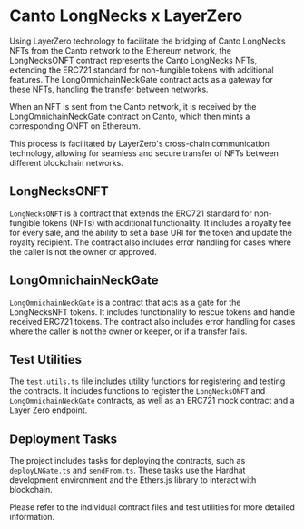 # Canto LongNecks x LayerZero

Using LayerZero technology to facilitate the bridging of Canto LongNecks NFTs from the Canto network to the Ethereum network,
the LongNecksONFT contract represents the Canto LongNecks NFTs, extending the ERC721 standard for non-fungible tokens with additional features. The LongOmnichainNeckGate contract acts as a gateway for these NFTs, handling the transfer between networks.

When an NFT is sent from the Canto network, it is received by the LongOmnichainNeckGate contract on Canto, which then mints a corresponding ONFT on Ethereum.

This process is facilitated by LayerZero's cross-chain communication technology, allowing for seamless and secure transfer of NFTs between different blockchain networks.

## LongNecksONFT

`LongNecksONFT` is a contract that extends the ERC721 standard for non-fungible tokens (NFTs) with additional functionality. It includes a royalty fee for every sale, and the ability to set a base URI for the token and update the royalty recipient. The contract also includes error handling for cases where the caller is not the owner or approved.

## LongOmnichainNeckGate

`LongOmnichainNeckGate` is a contract that acts as a gate for the LongNecksNFT tokens. It includes functionality to rescue tokens and handle received ERC721 tokens. The contract also includes error handling for cases where the caller is not the owner or keeper, or if a transfer fails.

## Test Utilities

The `test.utils.ts` file includes utility functions for registering and testing the contracts. It includes functions to register the `LongNecksONFT` and `LongOmnichainNeckGate` contracts, as well as an ERC721 mock contract and a Layer Zero endpoint.

## Deployment Tasks

The project includes tasks for deploying the contracts, such as `deployLNGate.ts` and `sendFrom.ts`. These tasks use the Hardhat development environment and the Ethers.js library to interact with blockchain.

Please refer to the individual contract files and test utilities for more detailed information.